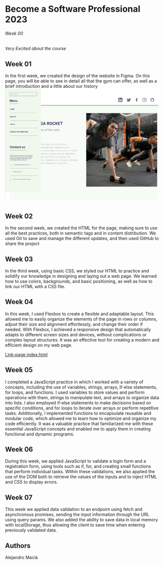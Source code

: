 # Become a Software Professional 2023

###### Week 00
*Very Excited about the course*

## Week 01
In the first week, we created the design of the website in Figma. On this page, you will be able to see in detail all that the gym can offer, as well as a brief introduction and a little about our history
![Figma Preview](https://github.com/AleMac17/BaSP-M2023/blob/main/Week-01/figma-preview.png)

## Week 02
In the second week, we created the HTML for the page, making sure to use all the best practices, both in semantic tags and in content distribution. We used Git to save and manage the different updates, and then used GitHub to share the project

## Week 03
In the third week, using basic CSS, we styled our HTML to practice and solidify our knowledge in designing and laying out a web page. We learned how to use colors, backgrounds, and basic positioning, as well as how to link our HTML with a CSS file.

## Week 04
In this week, I used Flexbox to create a flexible and adaptable layout. This allowed me to easily organize the elements of the page in rows or columns, adjust their size and alignment effortlessly, and change their order if needed. With Flexbox, I achieved a responsive design that automatically adapts to different screen sizes and devices, without complications or complex layout structures. It was an effective tool for creating a modern and efficient design on my web page.

[Link-page index.html](https://alemac17.github.io/BaSP-M2023/Week-04/index.html "Index")

## Week 05
I completed a JavaScript practice in which I worked with a variety of concepts, including the use of variables, strings, arrays, if-else statements, for loops, and functions. I used variables to store values and perform operations with them, strings to manipulate text, and arrays to organize data into lists. I also employed if-else statements to make decisions based on specific conditions, and for loops to iterate over arrays or perform repetitive tasks. Additionally, I implemented functions to encapsulate reusable and modular code, which allowed me to learn how to optimize and organize my code efficiently. It was a valuable practice that familiarized me with these essential JavaScript concepts and enabled me to apply them in creating functional and dynamic programs.

## Week 06
During this week, we applied JavaScript to validate a login form and a registration form, using tools such as if, for, and creating small functions that perform individual tasks. Within these validations, we also applied the use of the DOM both to retrieve the values of the inputs and to inject HTML and CSS to display errors.

## Week 07
This week we applied data validation to an endpoint using fetch and asynchronous promises, sending the input information through the URL using query params. We also added the ability to save data in local memory with localStorage, thus allowing the client to save time when entering previously validated data.

## Authors
Alejandro Maciá
